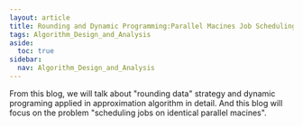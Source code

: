 ```yaml
---
layout: article
title: Rounding and Dynamic Programming:Parallel Macines Job Scheduling
tags: Algorithm_Design_and_Analysis
aside:
  toc: true
sidebar:
  nav: Algorithm_Design_and_Analysis
---
```


From this blog, we will talk about "rounding data" strategy and dynamic programing applied in approximation algorithm in detail. And this blog will focus on the problem "scheduling jobs on identical parallel macines".

<!--more-->